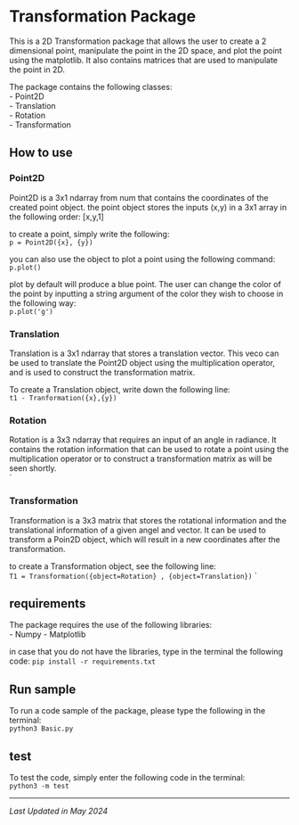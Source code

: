 # Transformation Package

This is a 2D Transformation package that allows the user to create a 2 dimensional point, manipulate the point in the 2D space, and plot the point using the matplotlib. It also contains matrices that are used to manipulate the point in 2D. 

The package contains the following classes:  
    - Point2D  
    - Translation  
    - Rotation  
    - Transformation  


## How to use

### Point2D

Point2D is a 3x1 ndarray from num that contains the coordinates of the created point object. the point object stores the inputs (x,y) in a 3x1 array in the following order: [x,y,1]  

to create a point, simply write the following:  
`p = Point2D({x}, {y})`

you can also use the object to plot a point using the following command:  
`p.plot()`

plot by default will produce a blue point. The user can change the color of the point by inputting a string argument of the color they wish to choose in the following way:  
`p.plot('g')`


### Translation

Translation is a 3x1 ndarray that stores a translation vector. This veco can be used to translate the Point2D object using the multiplication operator, and is used to construct the transformation matrix.  

To create a Translation object, write down the following line:  
`t1 - Tranformation({x},{y})`


### Rotation

Rotation is a 3x3 ndarray that requires an input of an angle in radiance. It contains the rotation information that can be used to rotate a point using the multiplication operator or to construct a transformation matrix as will be seen shortly.  
`
### Transformation
Transformation is a 3x3 matrix that stores the rotational information and the translational information of a given angel and vector. It can be used to transform a Poin2D object, which will result in a new coordinates after the transformation.

to create a Transformation object, see the following line:  
`T1 = Transformation({object=Rotation} , {object=Translation})`
`
## requirements  
The package requires the use of the following libraries:  
    - Numpy
    - Matplotlib

in case that you do not have the libraries, type in the terminal the following code:
`pip install -r requirements.txt`

## Run sample

To run a code sample of the package, please type the following in the terminal:  
`python3 Basic.py`

## test

To test the code, simply enter the following code in the terminal:  
`python3 -m test`

---
*Last Updated in May 2024*